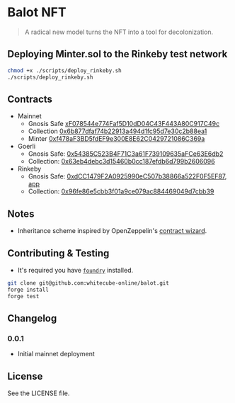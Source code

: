 # Balot NFT

> A radical new model turns the NFT into a tool for decolonization.

## Deploying Minter.sol to the Rinkeby test network

```bash
chmod +x ./scripts/deploy_rinkeby.sh
./scripts/deploy_rinkeby.sh
```

## Contracts

- Mainnet
  - Gnosis Safe [xF078544e774Faf5D10dD04C43F443A80C917C49c](https://gnosis-safe.io/app/eth:0xF078544e774Faf5D10dD04C43F443A80C917C49c/)
  - Collection [0x6b877dfaf74b22913a494d1fc95d7e30c2b88ea1](https://etherscan.io/address/0x6b877dfaf74b22913a494d1fc95d7e30c2b88ea1)
  - Minter [0xf478aF3BD5fdEF9e300E8E62C0429721086C369a](https://etherscan.io/address/0xf478aF3BD5fdEF9e300E8E62C0429721086C369a)
- Goerli
  - Gnosis Safe: [0x54385C523B4F71C3a61F739109635aFCe63E6db2](https://gnosis-safe.io/app/gor:0x54385C523B4F71C3a61F739109635aFCe63E6db2)
  - Collection: [0x63eb4debc3d15460b0cc187efdb6d799b2606096](https://goerli.etherscan.io/address/0x63eb4debc3d15460b0cc187efdb6d799b2606096)
- Rinkeby
  - Gnosis Safe: [0xdCC1479F2A0925990eC507b38866a522F0F5EF87](https://rinkeby.etherscan.io/address/0xdCC1479F2A0925990eC507b38866a522F0F5EF87), [app](https://gnosis-safe.io/app/rin:0xdCC1479F2A0925990eC507b38866a522F0F5EF87/balances)
  - Collection: [0x96fe86e5cbb3f01a9ce079ac884469049d7cbb39](https://rinkeby.etherscan.io/address/0x96fe86e5cbb3f01a9ce079ac884469049d7cbb39)

## Notes

- Inheritance scheme inspired by OpenZeppelin's [contract
  wizard](https://wizard.openzeppelin.com/#erc721).

## Contributing & Testing

- It's required you have [`foundry`](https://github.com/foundry-rs/foundry)
  installed.

```bash
git clone git@github.com:whitecube-online/balot.git
forge install
forge test
```

## Changelog

### 0.0.1

- Initial mainnet deployment

## License

See the LICENSE file.
